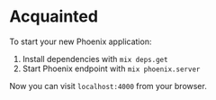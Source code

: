 # Acquainted

To start your new Phoenix application:

1. Install dependencies with `mix deps.get`
2. Start Phoenix endpoint with `mix phoenix.server`

Now you can visit `localhost:4000` from your browser.
